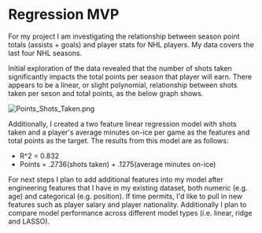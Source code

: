 # Regression MVP
For my project I am investigating the relationship between season point totals (assists + goals) and player stats for NHL players. My data covers the last four NHL seasons.

Initial exploration of the data revealed that the number of shots taken significantly impacts the total points per season that player will earn. There appears to be a linear, or slight polynomial, relationship between shots taken per seson and total points, as the below graph shows.

![Points_Shots_Taken.png](attachment:Points_Shots_Taken.png)

Additionally, I created a two feature linear regression model with shots taken and a player's average minutes on-ice per game as the features and total points as the target. The results from this model are as follows:
+ R^2 = 0.832
+ Points = .2736(shots taken) + .1275(average minutes on-ice)

For next steps I plan to add additional features into my model after engineering features that I have in my existing dataset, both numeric (e.g. age) and categorical (e.g. position). If time permits, I'd like to pull in new features such as player salary and player nationality. Additionally I plan to compare model performance across different model types (i.e. linear, ridge and LASSO). 
